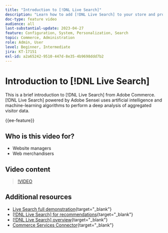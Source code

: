 ```yaml
---
title: "Introduction to [!DNL Live Search]"
description: "Learn how to add [!DNL Live Search] to your store and produce highly engaging, relevant, and personalized shopping experiences."
doc-type: feature video
audience: all
last-substantial-update: 2023-04-27
feature: Configuration, System, Personalization, Search
topic: Commerce, Administration
role: Admin, User
level: Beginner, Intermediate
jira: KT-17151
exl-id: a2a65242-9510-447d-8e35-4b9698ddd7b2
---
```

# Introduction to [!DNL Live Search]

This is a brief introduction to [!DNL Live Search] from Adobe Commerce. [!DNL Live Search] powered by Adobe Sensei uses artificial intelligence and machine-learning algorithms to perform a deep analysis of aggregated visitor data.

{{ee-feature}}

## Who is this video for?

- Website managers
- Web merchandisers

## Video content

>[!VIDEO](https://video.tv.adobe.com/v/3418797?learn=on)


## Additional resources

- [Live Search full demonstration](https://experienceleague.adobe.com/docs/commerce-learn/tutorials/getting-started/capabilities/live-search-full-demonstration.html){target="_blank"}
- [[!DNL Live Search] for recommendations](https://experienceleague.adobe.com/docs/commerce-learn/tutorials/marketing/live-search-recommendations.html){target="_blank"}
- [[!DNL Live Search] overview](https://experienceleague.adobe.com/docs/commerce-merchant-services/live-search/overview.html){target="_blank"}
- [Commerce Services Connector](https://experienceleague.adobe.com/docs/commerce-merchant-services/user-guides/integration-services/saas.html){target="_blank"}
